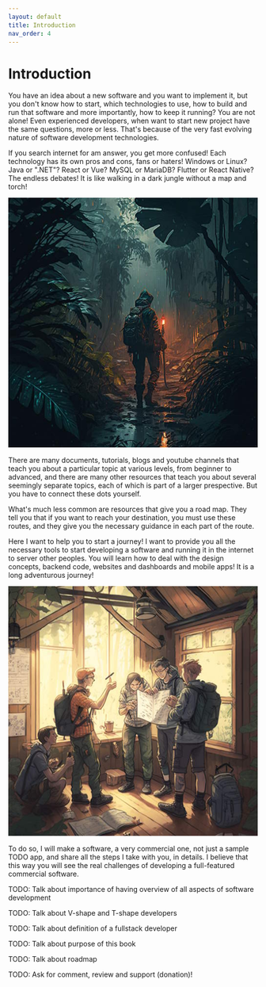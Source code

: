 ```yaml
---
layout: default
title: Introduction
nav_order: 4
---
```


# Introduction

You have an idea about a new software and you want to implement it, but you don't know how to start, which technologies to use, how to build and run that software and more importantly, how to keep it running? You are not alone! Even experienced developers, when want to start new project have the same questions, more or less. That's because of the very fast evolving nature of software development technologies.

If you search internet for am answer, you get more confused! Each technology has its own pros and cons, fans or haters! Windows or Linux? Java or ".NET"? React or Vue? MySQL or MariaDB? Flutter or React Native? The endless debates! It is like walking in a dark jungle without a map and torch! 

![A developer lost in the dark rainy jungle (image by: Midjourney)](../assets/images/a_Java_developer_lost_in_the_dark.jpg)

There are many documents, tutorials, blogs and youtube channels that teach you about a particular topic at various levels, from beginner to advanced, and there are many other resources that teach you about several seemingly separate topics, each of which is part of a larger prespective. But you have to connect these dots yourself.

What's much less common are resources that give you a road map. They tell you that if you want to reach your destination, you must use these routes, and they give you the necessary guidance in each part of the route.  

Here I want to help you to start a journey! I want to provide you all the necessary tools to start developing a software and running it in the internet to server other peoples. You will learn how to deal with the design concepts, backend code, websites and dashboards and mobile apps! It is a long adventurous journey! 

![A group of people in a forest cottage with map starting an adventurous journey (image by: Midjourney)](../assets/images/a_group_of_people_in_a_forest_cottage_with_map.jpg)

To do so, I will make a software, a very commercial one, not just a sample TODO app, and share all the steps I take with you, in details. I believe that this way you will see the real challenges of developing a full-featured commercial software. 

TODO: Talk about importance of having overview of all aspects of software development 

TODO: Talk about V-shape and T-shape developers

TODO: Talk about definition of a fullstack developer

TODO: Talk about purpose of this book

TODO: Talk about roadmap

TODO: Ask for comment, review and support (donation)!
